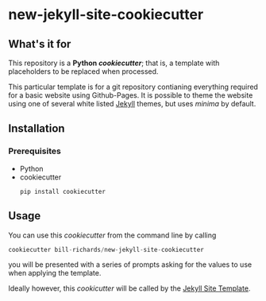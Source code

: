 # new-jekyll-site-cookiecutter

## What's it for

This repository is a **Python *cookiecutter***; that is, a template with placeholders to be replaced when processed.

This particular template is for a git repository contianing everything required for a basic website using Github-Pages. It is possible to theme the website using one of several white listed [Jekyll](https://jekyllrb.com/) themes, but uses _minima_ by default.

## Installation

### Prerequisites

- Python
- cookiecutter
  ```pip
  pip install cookiecutter
  ```
## Usage

You can use this _cookiecutter_ from the command line by calling 

```python
cookiecutter bill-richards/new-jekyll-site-cookiecutter
```

you will be presented with a series of prompts asking for the values to use when applying the template.

Ideally however, this _cookicutter_ will be called by the [Jekyll Site Template](https://github.com/bill-richards/jekyll-site-template).
